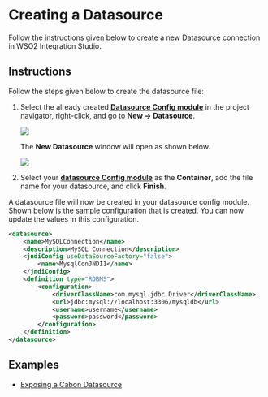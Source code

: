 # Creating a Datasource

Follow the instructions given below to create a new Datasource connection in WSO2 Integration Studio.

## Instructions

Follow the steps given below to create the datasource file:

1.  Select the already created [**Datasource Config module**](../../../creating-projects/#datasource-project) in the project
    navigator, right-click, and go to **New -> Datasource**.

    <img src="../../../../assets/img/data-services/create-datasource.png">

    The **New Datasource** window will open as shown below. 

    <img src="../../../../assets/img/data-services/create-datasource-dialog.png"> 

2.  Select your [**datasource Config module**](../../../creating-projects/#datasource-project) as the **Container**, add the file name for your datasource, and click **Finish**.

A datasource file will now be created in your datasource config module. 
Shown below is the sample configuration that is created. You can now update the values in this configuration.

```xml
<datasource>
    <name>MySQLConnection</name>
    <description>MySQL Connection</description>
    <jndiConfig useDataSourceFactory="false">
        <name>MysqlConJNDI1</name>
    </jndiConfig>
    <definition type="RDBMS">
        <configuration>
            <driverClassName>com.mysql.jdbc.Driver</driverClassName>
            <url>jdbc:mysql://localhost:3306/mysqldb</url>
            <username>username</username>
            <password>password</password>
        </configuration>
    </definition>
</datasource>
```

## Examples

-	<a href="../../../../use-cases/examples/data_integration/carbon-data-service">Exposing a Cabon Datasource</a>